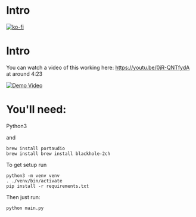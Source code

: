 # Intro

[![ko-fi](https://ko-fi.com/img/githubbutton_sm.svg)](https://ko-fi.com/Z8Z734F5Y)

# Intro

You can watch a video of this working here: https://youtu.be/0jR-QNTfydA at around 4:23

[![Demo Video](https://img.youtube.com/vi/0jR-QNTfydA/0.jpg)](https://www.youtube.com/watch?v=0jR-QNTfydA)

# You'll need:

Python3

and

```
brew install portaudio
brew install brew install blackhole-2ch
```

To get setup run

```
python3 -m venv venv
. ./venv/bin/activate
pip install -r requirements.txt
```

Then just run:

```
python main.py
```
